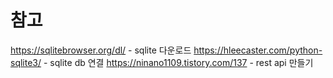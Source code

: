 # 참고
https://sqlitebrowser.org/dl/ -  sqlite 다운로드
https://hleecaster.com/python-sqlite3/  - sqlite db 연결
https://ninano1109.tistory.com/137 - rest api 만들기
